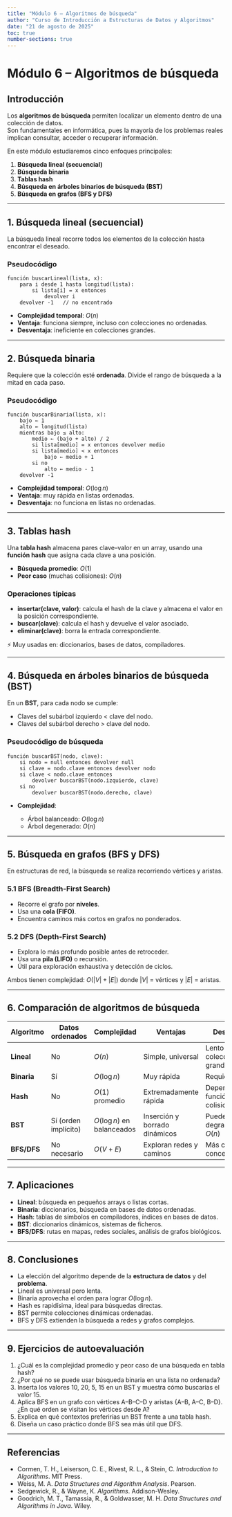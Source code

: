 ```yaml
---
title: "Módulo 6 – Algoritmos de búsqueda"
author: "Curso de Introducción a Estructuras de Datos y Algoritmos"
date: "21 de agosto de 2025"
toc: true
number-sections: true
---
```


# Módulo 6 – Algoritmos de búsqueda

## Introducción

Los **algoritmos de búsqueda** permiten localizar un elemento dentro de una colección de datos.  
Son fundamentales en informática, pues la mayoría de los problemas reales implican consultar, acceder o recuperar información.  

En este módulo estudiaremos cinco enfoques principales:  

1. **Búsqueda lineal (secuencial)**  
2. **Búsqueda binaria**  
3. **Tablas hash**  
4. **Búsqueda en árboles binarios de búsqueda (BST)**  
5. **Búsqueda en grafos (BFS y DFS)**  

---

## 1. Búsqueda lineal (secuencial)

La búsqueda lineal recorre todos los elementos de la colección hasta encontrar el deseado.  

### Pseudocódigo

```text
función buscarLineal(lista, x):
    para i desde 1 hasta longitud(lista):
        si lista[i] = x entonces
            devolver i
    devolver -1   // no encontrado
````

* **Complejidad temporal**: $O(n)$
* **Ventaja**: funciona siempre, incluso con colecciones no ordenadas.
* **Desventaja**: ineficiente en colecciones grandes.

---

## 2. Búsqueda binaria

Requiere que la colección esté **ordenada**.
Divide el rango de búsqueda a la mitad en cada paso.

### Pseudocódigo

```text
función buscarBinaria(lista, x):
    bajo ← 1
    alto ← longitud(lista)
    mientras bajo ≤ alto:
        medio ← (bajo + alto) / 2
        si lista[medio] = x entonces devolver medio
        si lista[medio] < x entonces
            bajo ← medio + 1
        si no
            alto ← medio - 1
    devolver -1
```

* **Complejidad temporal**: $O(\log n)$
* **Ventaja**: muy rápida en listas ordenadas.
* **Desventaja**: no funciona en listas no ordenadas.

---

## 3. Tablas hash

Una **tabla hash** almacena pares clave–valor en un array, usando una **función hash** que asigna cada clave a una posición.

* **Búsqueda promedio**: $O(1)$
* **Peor caso** (muchas colisiones): $O(n)$

### Operaciones típicas

* **insertar(clave, valor)**: calcula el hash de la clave y almacena el valor en la posición correspondiente.
* **buscar(clave)**: calcula el hash y devuelve el valor asociado.
* **eliminar(clave)**: borra la entrada correspondiente.

⚡ Muy usadas en: diccionarios, bases de datos, compiladores.

---

## 4. Búsqueda en árboles binarios de búsqueda (BST)

En un **BST**, para cada nodo se cumple:

* Claves del subárbol izquierdo < clave del nodo.
* Claves del subárbol derecho > clave del nodo.

### Pseudocódigo de búsqueda

```text
función buscarBST(nodo, clave):
    si nodo = null entonces devolver null
    si clave = nodo.clave entonces devolver nodo
    si clave < nodo.clave entonces
        devolver buscarBST(nodo.izquierdo, clave)
    si no
        devolver buscarBST(nodo.derecho, clave)
```

* **Complejidad**:

  * Árbol balanceado: $O(\log n)$
  * Árbol degenerado: $O(n)$

---

## 5. Búsqueda en grafos (BFS y DFS)

En estructuras de red, la búsqueda se realiza recorriendo vértices y aristas.

### 5.1 BFS (Breadth-First Search)

* Recorre el grafo por **niveles**.
* Usa una **cola (FIFO)**.
* Encuentra caminos más cortos en grafos no ponderados.

### 5.2 DFS (Depth-First Search)

* Explora lo más profundo posible antes de retroceder.
* Usa una **pila (LIFO)** o recursión.
* Útil para exploración exhaustiva y detección de ciclos.

Ambos tienen complejidad: $O(|V|+|E|)$ donde $|V|$ = vértices y $|E|$ = aristas.

---

## 6. Comparación de algoritmos de búsqueda

| Algoritmo   | Datos ordenados      | Complejidad                  | Ventajas                      | Desventajas                         | 
| ----------- | -------------------- | ---------------------------- | ----------------------------- | ----------------------------------- | 
| **Lineal**  | No                   | $O(n)$                     | Simple, universal             | Lento en colecciones grandes        |
| **Binaria** | Sí                   | $O(\log n)$                | Muy rápida                    | Requiere orden                      |  
| **Hash**    | No                   | $O(1)$ promedio            | Extremadamente rápida         | Depende de función hash, colisiones |  
| **BST**     | Sí (orden implícito) | $O(\log n)$ en balanceados | Inserción y borrado dinámicos | Puede degradarse a $O(n)$         |  
| **BFS/DFS** | No necesario         | $O( V + E )$                | Exploran redes y caminos      | Más complejos conceptualmente       |

---

## 7. Aplicaciones

* **Lineal**: búsqueda en pequeños arrays o listas cortas.
* **Binaria**: diccionarios, búsqueda en bases de datos ordenadas.
* **Hash**: tablas de símbolos en compiladores, índices en bases de datos.
* **BST**: diccionarios dinámicos, sistemas de ficheros.
* **BFS/DFS**: rutas en mapas, redes sociales, análisis de grafos biológicos.

---

## 8. Conclusiones

* La elección del algoritmo depende de la **estructura de datos** y del **problema**.
* Lineal es universal pero lenta.
* Binaria aprovecha el orden para lograr $O(\log n)$.
* Hash es rapidísima, ideal para búsquedas directas.
* BST permite colecciones dinámicas ordenadas.
* BFS y DFS extienden la búsqueda a redes y grafos complejos.

---

## 9. Ejercicios de autoevaluación

1. ¿Cuál es la complejidad promedio y peor caso de una búsqueda en tabla hash?
2. ¿Por qué no se puede usar búsqueda binaria en una lista no ordenada?
3. Inserta los valores 10, 20, 5, 15 en un BST y muestra cómo buscarías el valor 15.
4. Aplica BFS en un grafo con vértices A–B–C–D y aristas {A–B, A–C, B–D}. ¿En qué orden se visitan los vértices desde A?
5. Explica en qué contextos preferirías un BST frente a una tabla hash.
6. Diseña un caso práctico donde BFS sea más útil que DFS.

---

## Referencias

* Cormen, T. H., Leiserson, C. E., Rivest, R. L., & Stein, C. *Introduction to Algorithms*. MIT Press.
* Weiss, M. A. *Data Structures and Algorithm Analysis*. Pearson.
* Sedgewick, R., & Wayne, K. *Algorithms*. Addison-Wesley.
* Goodrich, M. T., Tamassia, R., & Goldwasser, M. H. *Data Structures and Algorithms in Java*. Wiley.

